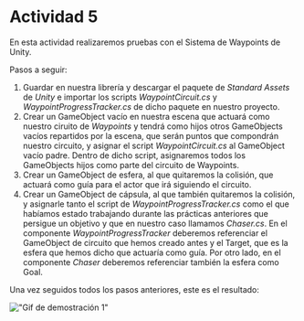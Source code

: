 # Actividad 5

En esta actividad realizaremos pruebas con el Sistema de Waypoints de Unity.

Pasos a seguir:

1. Guardar en nuestra librería y descargar el paquete de *Standard Assets* de *Unity* e importar los scripts *WaypointCircuit.cs* y *WaypointProgressTracker.cs* de dicho paquete en nuestro proyecto.
2. Crear un GameObject vacío en nuestra escena que actuará como nuestro ciruito de *Waypoints* y tendrá como hijos otros GameObjects vacíos repartidos por la escena, que serán puntos que compondrán nuestro circuito, y asignar el script *WaypointCircuit.cs* al GameObject vacío padre. Dentro de dicho script, asignaremos todos los GameObjects hijos como parte del circuito de Waypoints.
3. Crear un GameObject de esfera, al que quitaremos la colisión, que actuará como guía para el actor que irá siguiendo el circuito.
4. Crear un GameObject de cápsula, al que también quitaremos la colisión, y asignarle tanto el script de *WaypointProgressTracker.cs* como el que habíamos estado trabajando durante las prácticas anteriores que persigue un objetivo y que en nuestro caso llamamos *Chaser.cs*. En el componente *WaypointProgressTracker* deberemos referenciar el GameObject de circuito que hemos creado antes y el Target, que es la esfera que hemos dicho que actuaría como guía. Por otro lado, en el componente *Chaser* deberemos referenciar también la esfera como Goal.

Una vez seguidos todos los pasos anteriores, este es el resultado:

!["Gif de demostración 1"](demo1.gif)